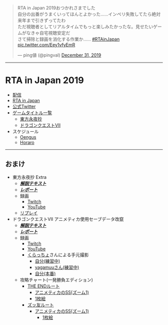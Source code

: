 <blockquote class="twitter-tweet"><p lang="ja" dir="ltr">RTA in Japan 2019おつかれさまでした<br>自分の出番がうまくいってほんとよかった……インペリ失敗してたら絶対来年まで引きずってたわ<br>ただ視聴者としてリアルタイムでもっと楽しみたかったな。見せたいゲームがなきゃ自宅視聴安定だ<br>さて掃除と録画を消化する作業か…… <a href="https://twitter.com/hashtag/RTAinJapan?src=hash&amp;ref_src=twsrc%5Etfw">#RTAinJapan</a> <a href="https://t.co/Eey1vfyEmR">pic.twitter.com/Eey1vfyEmR</a></p>&mdash; ping値 (@pingval) <a href="https://twitter.com/pingval/status/1211982569652178945?ref_src=twsrc%5Etfw">December 31, 2019</a></blockquote>

----

# RTA in Japan 2019

- [配信](https://www.twitch.tv/rtainjapan)
- [RTA in Japan](https://rtain.jp/)
- [公式Twitter](https://twitter.com/rtainjapan)
- [ゲームタイトル一覧](https://rtain.jp/game-title/rta-in-japan-2019-gamelist/)
  - [東方永夜抄](https://rtain.jp/game-title/touhou_eiyashou_imperishable_night/)
  - [ドラゴンクエストVII](https://rtain.jp/game-title/dq7/)
- スケジュール
  - [Oengus](https://oengus.io/marathon/rtaij2019/schedule)
  - [Horaro](https://horaro.org/rtaij/rtaij2019)

----

## おまけ

- 東方永夜抄 Extra
  - [***解説テキスト***](./TH08.md)
  - [***レポート***](./th08rta-extra-20191230-rij2019.md)
  - 録画
    - [Twitch](https://www.twitch.tv/videos/528371793)
    - [YouTube](https://www.youtube.com/watch?v=tSS78cUYyGA)
  - [リプレイ](https://github.com/pingval/Speedrun/raw/master/TH08/th8_ud%40181.rpy)
- ドラゴンクエストVII アニメティカ使用セーブデータ改竄
  - [***解説テキスト***](./DQ7.md)
  - [***レポート***](./dq7rta-saveglitch-20191230-rij2019.md)
  - 録画
    - [Twitch](https://www.twitch.tv/videos/528371792)
    - [YouTube](https://www.youtube.com/watch?v=A2bWFKkcRRI)
    - [くらっちょ](https://twitter.com/Clutchon)さんによる手元撮影
      - [自分(練習中)](https://twitter.com/Clutchon/status/1211609880676560896)
      - [yagamuuさん(練習中)](https://twitter.com/Clutchon/status/1211610166812016640)
      - [自分(本番)](https://twitter.com/Clutchon/status/1211625000467197959)
  - 攻略チャート(一発勝負エディション)
    - [THE ENDルート](https://github.com/pingval/DQ7/blob/master/psdq7-saveglitch-race-chart.txt)
      - [アニメティカのSS(ズーム1)](https://github.com/pingval/DQ7/blob/master/psdq7-saveglitch-race-ss.md)
      - [1枚絵](https://github.com/pingval/DQ7/raw/master/img/theend-all.jpg)
    - [ズッ友ルート](https://github.com/pingval/DQ7/blob/master/psdq7-saveglitch-letter-race-chart.txt)
      - [アニメティカのSS(ズーム1)](https://github.com/pingval/DQ7/blob/master/psdq7-saveglitch-letter-race-ss.md)
        - [1枚絵](https://github.com/pingval/DQ7/raw/master/img/letter-all.jpg)
